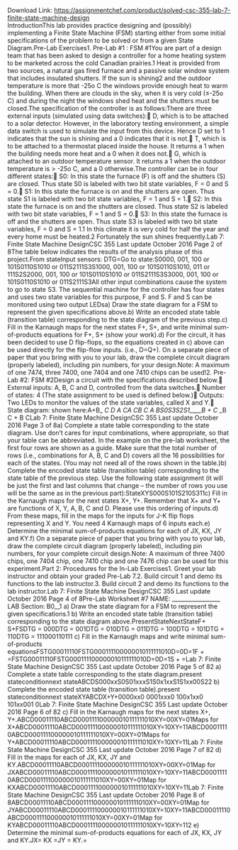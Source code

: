 Download Link: https://assignmentchef.com/product/solved-csc-355-lab-7-finite-state-machine-design
<br>
IntroductionThis lab provides practice designing and (possibly) implementing a Finite State Machine (FSM) starting either from some initial specifications of the problem to be solved or from a given State Diagram.Pre-Lab Exercises1. Pre-Lab #1 : FSM #1You are part of a design team that has been asked to design a controller for a home heating system to be marketed across the cold Canadian prairies.1 Heat is provided from two sources, a natural gas fired furnace and a passive solar window system that includes insulated shutters. If the sun is shining2 and the outdoor temperature is more that -25o C the windows provide enough heat to warm the building. When there are clouds in the sky, when it is very cold (≤-25o C) and during the night the windows shed heat and the shutters must be closed.The specification of the controller is as follows:There are three external inputs (simulated using data switches): D, which is to be attached to a solar detector. However, in the laboratory testing environment, a simple data switch is used to simulate the input from this device. Hence D set to 1 indicates that the sun is shining and a 0 indicates that it is not. T, which is to be attached to a thermostat placed inside the house. It returns a 1 when the building needs more heat and a 0 when it does not. G, which is attached to an outdoor temperature sensor. It returns a 1 when the outdoor temperature is &gt; -25o C, and a 0 otherwise.The controller can be in four different states: S0: In this state the furnace (F) is off and the shutters (S) are closed. Thus state S0 is labeled with two bit state variables, F = 0 and S = 0. S1: In this state the furnace is on and the shutters are open. Thus state S1 is labeled with two bit state variables, F = 1 and S = 1. S2: In this state the furnace is on and the shutters are closed. Thus state S2 is labeled with two bit state variables, F = 1 and S = 0. S3: In this state the furnace is off and the shutters are open. Thus state S3 is labeled with two bit state variables, F = 0 and S = 1.1 In this climate it is very cold for half the year and every home must be heated.2 Fortunately the sun shines frequently.Lab 7: Finite State Machine DesignCSC 355 Last update October 2016 Page 2 of 8The table below indicates the results of the analysis phase of this project.From stateInput sensors: DTG=Go to state:S0000, 001, 100 or 101S0110S1010 or 011S2111S3S1000, 001, 100 or 101S0110S1010, 011 or 111S2S2000, 001, 100 or 101S0110S1010 or 011S2111S3S3000, 001, 100 or 101S0110S1010 or 011S2111S3All other input combinations cause the system to go to state S3. The sequential machine for the controller has four states and uses two state variables for this purpose, F and S. F and S can be monitored using two output LEDsa) Draw the state diagram for a FSM to represent the given specifications above.b) Write an encoded state table (transition table) corresponding to the state diagram of the previous step.c) Fill in the Karnaugh maps for the next states F+, S+, and write minimal sum-of-products equations for F+, S+ (show your work).d) For the circuit, it has been decided to use D flip-flops, so the equations created in c) above can be used directly for the flip-flow inputs. (i.e., D=Q+). On a separate piece of paper that you bring with you to your lab, draw the complete circuit diagram (properly labeled), including pin numbers, for your design.Note: A maximum of one 7474, three 7400, one 7404 and one 7410 chips can be used!2. Pre-Lab #2: FSM #2Design a circuit with the specifications described below. External inputs: A, B, C and D, controlled from the data switches. Number of states: 4 (The state assignment to be used is defined below.) Outputs: Two LEDs to monitor the values of the state variables, called X and Y. State diagram: shown here:A+B_ _C D_ _A CA CB C_ _A BS0S3S2S1____B + C_ _B C + B CLab 7: Finite State Machine DesignCSC 355 Last update October 2016 Page 3 of 8a) Complete a state table corresponding to the state diagram. Use don’t cares for input combinations, where appropriate, so that your table can be abbreviated. In the example on the pre-lab worksheet, the first four rows are shown as a guide. Make sure that the total number of rows (i.e., combinations for A, B, C and D) covers all the 16 possibilities for each of the states. (You may not need all of the rows shown in the table.)b) Complete the encoded state table (transition table) corresponding to the state table of the previous step. Use the following state assignment (it will be just the first and last columns that change – the number of rows you use will be the same as in the previous part):StateXYS000S101S210S311c) Fill in the Karnaugh maps for the next states X+, Y+. Remember that X+ and Y+ are functions of X, Y, A, B, C and D. Please use this ordering of inputs.d) From these maps, fill in the maps for the inputs for J-K flip flops representing X and Y. You need 4 Karnaugh maps of 6 inputs each.e) Determine the minimal sum-of-products equations for each of JX, KX, JY and KY.f) On a separate piece of paper that you bring with you to your lab, draw the complete circuit diagram (properly labeled), including pin numbers, for your complete circuit design.Note: A maximum of three 7400 chips, one 7404 chip, one 7410 chip and one 7476 chip can be used for this experiment.Part 2: Procedures for the In-Lab Exercises1. Greet your lab instructor and obtain your graded Pre-Lab 7.2. Build circuit 1 and demo its functions to the lab instructor.3. Build circuit 2 and demo its functions to the lab instructor.Lab 7: Finite State Machine DesignCSC 355 Last update October 2016 Page 4 of 8Pre-Lab Worksheet #7 NAME: _________________ LAB Section: B0__1 a) Draw the state diagram for a FSM to represent the given specifications.1 b) Write an encoded state table (transition table) corresponding to the state diagram above.PresentStateNextStateF+ S+FSDTG = 000DTG = 001DTG = 010DTG = 011DTG = 100DTG = 101DTG = 110DTG = 111000110111 c) Fill in the Karnaugh maps and write minimal sum-of-products equationsFSTG00011110FSTG000111100000010111111010D=0D=1F + =FSTG00011110FSTG000111100000010111111010D=0D=1S + =Lab 7: Finite State Machine DesignCSC 355 Last update October 2016 Page 5 of 82 a) Complete a state table corresponding to the state diagram.present stateconditionnext stateABCDS000xxS0S01xxxS1S0x1xxS1S1xx00S22 b) Complete the encoded state table (transition table).present stateconditionnext stateXYABCDX+Y+0000xx0 0001xxx0 100x1xx0 101xx001 0Lab 7: Finite State Machine DesignCSC 355 Last update October 2016 Page 6 of 82 c) Fill in the Karnaugh maps for the next states X+, Y+.ABCD00011110ABCD000111100000010111111010XY=00XY=01Maps for X+ABCD00011110ABCD000111100000010111111010XY=10XY=11ABCD00011110ABCD000111100000010111111010XY=00XY=01Maps for Y+ABCD00011110ABCD000111100000010111111010XY=10XY=11Lab 7: Finite State Machine DesignCSC 355 Last update October 2016 Page 7 of 82 d) Fill in the maps for each of JX, KX, JY and KY.ABCD00011110ABCD000111100000010111111010XY=00XY=01Map for JXABCD00011110ABCD000111100000010111111010XY=10XY=11ABCD00011110ABCD000111100000010111111010XY=00XY=01Map for KXABCD00011110ABCD000111100000010111111010XY=10XY=11Lab 7: Finite State Machine DesignCSC 355 Last update October 2016 Page 8 of 8ABCD00011110ABCD000111100000010111111010XY=00XY=01Map for JYABCD00011110ABCD000111100000010111111010XY=10XY=11ABCD00011110ABCD000111100000010111111010XY=00XY=01Map for KYABCD00011110ABCD000111100000010111111010XY=10XY=112 e) Determine the minimal sum-of-products equations for each of JX, KX, JY and KY.JX= KX =JY = KY.=